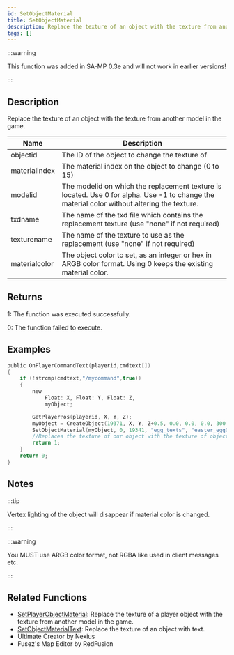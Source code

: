 ```yaml
---
id: SetObjectMaterial
title: SetObjectMaterial
description: Replace the texture of an object with the texture from another model in the game.
tags: []
---
```


:::warning

This function was added in SA-MP 0.3e and will not work in earlier versions!

:::

## Description

Replace the texture of an object with the texture from another model in the game.

| Name          | Description                                                                                                                                 |
| ------------- | ------------------------------------------------------------------------------------------------------------------------------------------- |
| objectid      | The ID of the object to change the texture of                                                                                               |
| materialindex | The material index on the object to change (0 to 15)                                                                                        |
| modelid       | The modelid on which the replacement texture is located. Use 0 for alpha. Use -1 to change the material color without altering the texture. |
| txdname       | The name of the txd file which contains the replacement texture (use "none" if not required)                                                |
| texturename   | The name of the texture to use as the replacement (use "none" if not required)                                                              |
| materialcolor | The object color to set, as an integer or hex in ARGB color format. Using 0 keeps the existing material color.                              |

## Returns

1: The function was executed successfully.

0: The function failed to execute.

## Examples

```c
public OnPlayerCommandText(playerid,cmdtext[])
{
    if (!strcmp(cmdtext,"/mycommand",true))
    {
        new
            Float: X, Float: Y, Float: Z,
            myObject;

        GetPlayerPos(playerid, X, Y, Z);
        myObject = CreateObject(19371, X, Y, Z+0.5, 0.0, 0.0, 0.0, 300.0);
        SetObjectMaterial(myObject, 0, 19341, "egg_texts", "easter_egg01", 0xFFFFFFFF);
        //Replaces the texture of our object with the texture of object 19341
        return 1;
    }
    return 0;
}
```

## Notes

:::tip

Vertex lighting of the object will disappear if material color is changed.

:::

:::warning

You MUST use ARGB color format, not RGBA like used in client messages etc.

:::

## Related Functions

- [SetPlayerObjectMaterial](SetPlayerObjectMaterial): Replace the texture of a player object with the texture from another model in the game.
- [SetObjectMaterialText](SetObjectMaterialText): Replace the texture of an object with text.
- Ultimate Creator by Nexius
- Fusez's Map Editor by RedFusion
